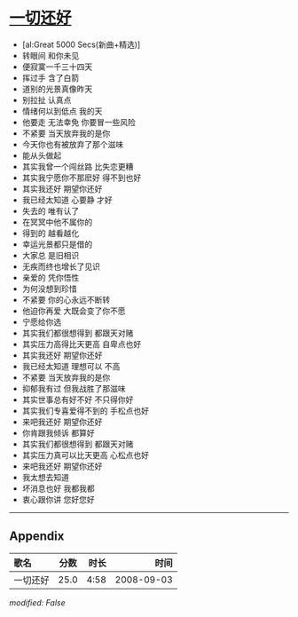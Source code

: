 # [一切还好](https://music.163.com/song?id=409931773)

* [al:Great 5000 Secs(新曲+精选)]
* 转眼间  和你未见
* 便寂寞一千三十四天
* 挥过手  含了白箭
* 道别的光景真像昨天
* 别拉扯  认真点
* 情绪何以到低点  我的天
* 他要走  无法幸免  你要冒一些风险
* 不紧要  当天放弃我的是你
* 今天你也有被放弃了那个滋味
* 能从头做起
* 其实我曾一个闯丝路  比失恋更糟
* 其实我宁愿你不那麽好  得不到也好
* 其实我还好  期望你还好
* 我已经太知道  心要静  才好
* 失去的  唯有认了
* 在冥冥中他不属你的
* 得到的  越看越化
* 幸运光景都只是借的
* 大家总  是旧相识
* 无疾而终也增长了见识
* 亲爱的  凭你悟性
* 为何没想到珍惜
* 不紧要 你的心永远不断转
* 他迫你再爱  大既会变了你不愿
* 宁愿给你选
* 其实我们都很想得到  都跟天对赌
* 其实压力高得比天更高  自卑点也好
* 其实我还好  期望你还好
* 我已经太知道 理想可以 不高
* 不紧要  当天放弃我的是你
* 抑郁我有过  但我战胜了那滋味
* 其实世事总有好不好  不只得你好
* 其实我们专喜爱得不到的  手松点也好
* 来吧我还好  期望你还好
* 你肯跟我倾诉  都算好
* 其实我们都很想得到  都跟天对赌
* 其实压力真可以比天更高  心松点也好
* 来吧我还好  期望你还好
* 我太想去知道
* 坏消息也好  我都我都
* 衷心跟你讲  您好您好


---

## Appendix

|歌名|分数|时长|时间|
|:---|:---:|---:|---:|
|一切还好|25.0|4:58|2008-09-03

*modified: False*